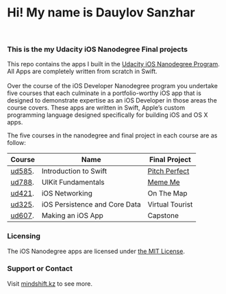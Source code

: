 # Hi! My name is Dauylov Sanzhar
<br>
<h3>This is the my Udacity iOS Nanodegree Final projects</h3>

This repo contains the apps I built in the [Udacity iOS Nanodegree Program](https://www.udacity.com/course/ios-developer-nanodegree--nd003). All Apps are completely written from scratch in Swift.
<br/> 
<br/>
Over the course of the iOS Developer Nanodegree program you undertake five courses that each culminate in a portfolio-worthy iOS app that is designed to demonstrate expertise as an iOS Developer in those areas the course covers. These apps are written in Swift, Apple’s custom programming language designed specifically for building iOS and OS X apps. 

The five courses in the nanodegree and final project in each course are as follow:

Course  | Name | Final Project
------------- | ------------- | -------------
[ud585](https://www.udacity.com/course/intro-to-ios-app-development-with-swift--ud585). | Introduction to Swift | [Pitch Perfect](https://github.com/DSanzh/ios_nanodegree/tree/master/1_ud585_Intro_to_Swift/PitchPerfect)
[ud788](https://www.udacity.com/course/uikit-fundamentals--ud788). | UIKit Fundamentals | [Meme Me](https://github.com/DSanzh/ios_nanodegree/tree/master/2_ud788_UIKit_Fundamentals/Mememe)
[ud421](https://www.udacity.com/course/ios-networking-with-swift--ud421). | iOS Networking | On The Map
[ud325](https://www.udacity.com/course/ios-persistence-and-core-data--ud325). | iOS Persistence and Core Data | Virtual Tourist
[ud607](https://www.udacity.com/course/how-to-make-an-ios-app--ud607). | Making an iOS App | Capstone

### Licensing
The iOS Nanodegree apps are licensed under [the MIT License](https://github.com/DSanzh/ios_nanodegree/blob/master/LICENSE).

### Support or Contact
Visit [mindshift.kz](http://mindshift.kz) to see more.
